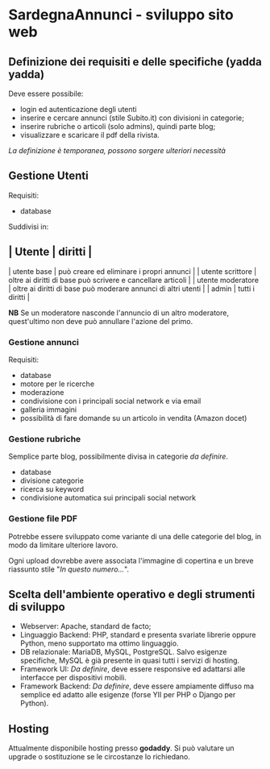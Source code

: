 # SardegnaAnnunci - sviluppo sito web

## Definizione dei requisiti e delle specifiche (yadda yadda)

Deve essere possibile:

- login ed autenticazione degli utenti
- inserire e cercare annunci (stile Subito.it) con divisioni in categorie;
- inserire rubriche o articoli (solo admins), quindi parte blog;
- visualizzare e scaricare il pdf della rivista.

*La definizione è temporanea, possono sorgere ulteriori necessità*

## Gestione Utenti

Requisiti:

- database

Suddivisi in:

| Utente | diritti |
--------------------
| utente base | può creare ed eliminare i propri annunci |
| utente scrittore | oltre ai diritti di base può scrivere e cancellare articoli |
| utente moderatore | oltre ai diritti di base può moderare annunci di altri utenti |
| admin | tutti i diritti |

**NB** Se un moderatore nasconde l'annuncio di un altro moderatore, quest'ultimo non deve può annullare l'azione del primo.


### Gestione annunci

Requisiti:

- database
- motore per le ricerche
- moderazione
- condivisione con i principali social network e via email
- galleria immagini
- possibilità di fare domande su un articolo in vendita (Amazon docet)

### Gestione rubriche

Semplice parte blog, possibilmente divisa in categorie *da definire*.

- database
- divisione categorie
- ricerca su keyword
- condivisione automatica sui principali social network

### Gestione file PDF

Potrebbe essere sviluppato come variante di una delle categorie del blog, in modo da limitare ulteriore lavoro.

Ogni upload dovrebbe avere associata l'immagine di copertina e un breve riassunto stile "*In questo numero...*".


## Scelta dell'ambiente operativo e degli strumenti di sviluppo

- Webserver: Apache, standard de facto;
- Linguaggio Backend: PHP, standard e presenta svariate librerie oppure Python, meno supportato ma ottimo linguaggio.
- DB relazionale: MariaDB, MySQL, PostgreSQL. Salvo esigenze specifiche, MySQL è già presente in quasi tutti i servizi di hosting.
- Framework UI: *Da definire*, deve essere responsive ed adattarsi alle interfacce per dispositivi mobili. 
- Framework Backend: *Da definire*, deve essere ampiamente diffuso ma semplice ed adatto alle esigenze (forse YII per PHP o Django per Python).

## Hosting

Attualmente disponibile hosting presso **godaddy**. Si può valutare un upgrade o sostituzione se le circostanze lo richiedano.




 

